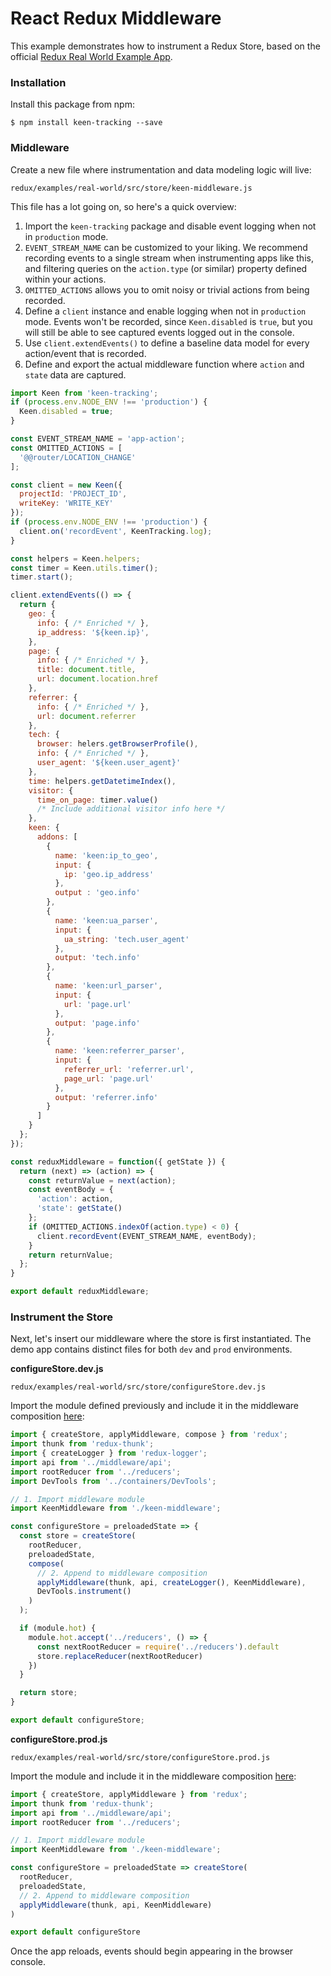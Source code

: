 # React Redux Middleware

This example demonstrates how to instrument a Redux Store, based on the official [Redux Real World Example App](https://github.com/reactjs/redux/tree/master/examples/real-world).

### Installation

Install this package from npm:

```ssh
$ npm install keen-tracking --save
```

### Middleware

Create a new file where instrumentation and data modeling logic will live:

```ssh
redux/examples/real-world/src/store/keen-middleware.js
```

This file has a lot going on, so here's a quick overview:

1. Import the `keen-tracking` package and disable event logging when not in `production` mode.
2. `EVENT_STREAM_NAME` can be customized to your liking. We recommend recording events to a single stream when instrumenting apps like this, and filtering queries on the `action.type` (or similar) property defined within your actions.
3. `OMITTED_ACTIONS` allows you to omit noisy or trivial actions from being recorded.
4. Define a `client` instance and enable logging when not in `production` mode. Events won't be recorded, since `Keen.disabled` is `true`, but you will still be able to see captured events logged out in the console.
5. Use `client.extendEvents()` to define a baseline data model for every action/event that is recorded.
6. Define and export the actual middleware function where `action` and `state` data are captured.

```javascript
import Keen from 'keen-tracking';
if (process.env.NODE_ENV !== 'production') {
  Keen.disabled = true;
}

const EVENT_STREAM_NAME = 'app-action';
const OMITTED_ACTIONS = [
  '@@router/LOCATION_CHANGE'
];

const client = new Keen({
  projectId: 'PROJECT_ID',
  writeKey: 'WRITE_KEY'
});
if (process.env.NODE_ENV !== 'production') {
  client.on('recordEvent', KeenTracking.log);
}

const helpers = Keen.helpers;
const timer = Keen.utils.timer();
timer.start();

client.extendEvents(() => {
  return {
    geo: {
      info: { /* Enriched */ },
      ip_address: '${keen.ip}',
    },
    page: {
      info: { /* Enriched */ },
      title: document.title,
      url: document.location.href
    },
    referrer: {
      info: { /* Enriched */ },
      url: document.referrer
    },
    tech: {
      browser: helers.getBrowserProfile(),
      info: { /* Enriched */ },
      user_agent: '${keen.user_agent}'
    },
    time: helpers.getDatetimeIndex(),
    visitor: {
      time_on_page: timer.value()
      /* Include additional visitor info here */
    },
    keen: {
      addons: [
        {
          name: 'keen:ip_to_geo',
          input: {
            ip: 'geo.ip_address'
          },
          output : 'geo.info'
        },
        {
          name: 'keen:ua_parser',
          input: {
            ua_string: 'tech.user_agent'
          },
          output: 'tech.info'
        },
        {
          name: 'keen:url_parser',
          input: {
            url: 'page.url'
          },
          output: 'page.info'
        },
        {
          name: 'keen:referrer_parser',
          input: {
            referrer_url: 'referrer.url',
            page_url: 'page.url'
          },
          output: 'referrer.info'
        }
      ]
    }
  };
});

const reduxMiddleware = function({ getState }) {
  return (next) => (action) => {
    const returnValue = next(action);
    const eventBody = {
      'action': action,
      'state': getState()
    };
    if (OMITTED_ACTIONS.indexOf(action.type) < 0) {
      client.recordEvent(EVENT_STREAM_NAME, eventBody);
    }
    return returnValue;
  };
}

export default reduxMiddleware;
```


### Instrument the Store

Next, let's insert our middleware where the store is first instantiated. The demo app contains distinct files for both `dev` and `prod` environments.

**configureStore.dev.js**

```ssh
redux/examples/real-world/src/store/configureStore.dev.js
```

Import the module defined previously and include it in the middleware composition [here](https://github.com/reactjs/redux/blob/master/examples/real-world/src/store/configureStore.dev.js#L13):

```javascript
import { createStore, applyMiddleware, compose } from 'redux';
import thunk from 'redux-thunk';
import { createLogger } from 'redux-logger';
import api from '../middleware/api';
import rootReducer from '../reducers';
import DevTools from '../containers/DevTools';

// 1. Import middleware module
import KeenMiddleware from './keen-middleware';

const configureStore = preloadedState => {
  const store = createStore(
    rootReducer,
    preloadedState,
    compose(
      // 2. Append to middleware composition
      applyMiddleware(thunk, api, createLogger(), KeenMiddleware),
      DevTools.instrument()
    )
  );

  if (module.hot) {
    module.hot.accept('../reducers', () => {
      const nextRootReducer = require('../reducers').default
      store.replaceReducer(nextRootReducer)
    })
  }

  return store;
}

export default configureStore;
```

**configureStore.prod.js**

```ssh
redux/examples/real-world/src/store/configureStore.prod.js
```

Import the module and include it in the middleware composition [here](https://github.com/reactjs/redux/blob/master/examples/real-world/src/store/configureStore.prod.js#L9):

```javascript
import { createStore, applyMiddleware } from 'redux';
import thunk from 'redux-thunk';
import api from '../middleware/api';
import rootReducer from '../reducers';

// 1. Import middleware module
import KeenMiddleware from './keen-middleware';

const configureStore = preloadedState => createStore(
  rootReducer,
  preloadedState,
  // 2. Append to middleware composition
  applyMiddleware(thunk, api, KeenMiddleware)
)

export default configureStore
```

Once the app reloads, events should begin appearing in the browser console.
